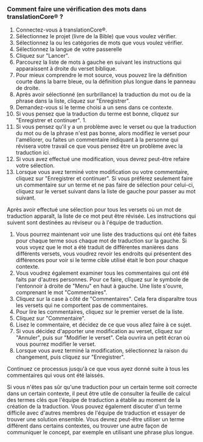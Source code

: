 ### Comment faire une vérification des mots dans translationCore® ?

1. Connectez-vous à translationCore®.
1. Sélectionnez le projet (livre de la Bible) que vous voulez vérifier.
1. Sélectionnez la ou les catégories de mots que vous voulez vérifier.
1. Sélectionnez la langue de votre passerelle
1. Cliquez sur "Lancer".
1. Parcourez la liste de mots à gauche en suivant les instructions qui apparaissent à droite du verset biblique.
1. Pour mieux comprendre le mot source, vous pouvez lire la définition courte dans la barre bleue, ou la définition plus longue dans le panneau de droite.
1. Après avoir sélectionné (en surbrillance) la traduction du mot ou de la phrase dans la liste, cliquez sur "Enregistrer".
1. Demandez-vous si le terme choisi a un sens dans ce contexte.
1. Si vous pensez que la traduction du terme est bonne, cliquez sur "Enregistrer et continuer". 1.
1. Si vous pensez qu'il y a un problème avec le verset ou que la traduction du mot ou de la phrase n'est pas bonne, alors modifiez le verset pour l'améliorer, ou faites un commentaire indiquant à la personne qui révisera votre travail ce que vous pensez être un problème avec la traduction ici.
1. Si vous avez effectué une modification, vous devrez peut-être refaire votre sélection.
1. Lorsque vous avez terminé votre modification ou votre commentaire, cliquez sur "Enregistrer et continuer". Si vous préférez seulement faire un commentaire sur un terme et ne pas faire de sélection pour celui-ci, cliquez sur le verset suivant dans la liste de gauche pour passer au mot suivant.

Après avoir effectué une sélection pour tous les versets où un mot de traduction apparaît, la liste de ce mot peut être révisée. Les instructions qui suivent sont destinées au réviseur ou à l'équipe de traduction.

1. Vous pourrez maintenant voir une liste des traductions qui ont été faites pour chaque terme sous chaque mot de traduction sur la gauche. Si vous voyez que le mot a été traduit de différentes manières dans différents versets, vous voudrez revoir les endroits qui présentent des différences pour voir si le terme cible utilisé était le bon pour chaque contexte.
1. Vous voudrez également examiner tous les commentaires qui ont été faits par d'autres personnes. Pour ce faire, cliquez sur le symbole de l'entonnoir à droite de "Menu" en haut à gauche. Une liste s'ouvre, comprenant le mot "Commentaires".
1. Cliquez sur la case à côté de "Commentaires". Cela fera disparaître tous les versets qui ne comportent pas de commentaires.
1. Pour lire les commentaires, cliquez sur le premier verset de la liste.
1. Cliquez sur "Commentaire".
1. Lisez le commentaire, et décidez de ce que vous allez faire à ce sujet.
1. Si vous décidez d'apporter une modification au verset, cliquez sur "Annuler", puis sur "Modifier le verset". Cela ouvrira un petit écran où vous pourrez modifier le verset.
1. Lorsque vous avez terminé la modification, sélectionnez la raison du changement, puis cliquez sur "Enregistrer".

Continuez ce processus jusqu'à ce que vous ayez donné suite à tous les commentaires qui vous ont été laissés.

Si vous n'êtes pas sûr qu'une traduction pour un certain terme soit correcte dans un certain contexte, il peut être utile de consulter la feuille de calcul des termes clés que l'équipe de traduction a établie au moment de la création de la traduction. Vous pouvez également discuter d'un terme difficile avec d'autres membres de l'équipe de traduction et essayer de trouver une solution ensemble. Vous devrez peut-être utiliser un terme différent dans certains contextes, ou trouver une autre façon de communiquer le concept, par exemple en utilisant une phrase plus longue.
